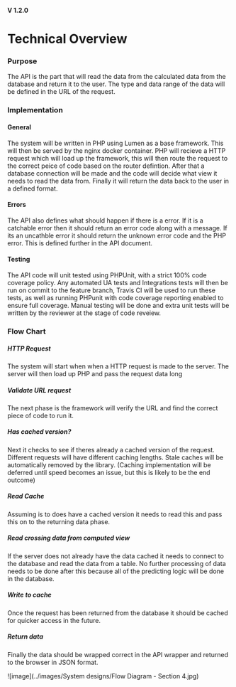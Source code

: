 **V 1.2.0**
# Technical Overview

### Purpose
The API is the part that will read the data from the calculated data from the database and return it to the user. The type and data range of the data will be defined in the URL of the request.

### Implementation
#### General
The system will be written in PHP using Lumen as a base framework. This will then be served by the nginx docker container. PHP will recieve a HTTP request which will load up the framework, this will then route the request to the correct peice of code based on the router defintion. After that a database connection will be made and the code will decide what view it needs to read the data from. Finally it will return the data back to the user in a defined format.

#### Errors
The API also defines what should happen if there is a error. If it is a catchable error then it should return an error code along with a message. If its an uncathble error it should return the unknown error code and the PHP error. This is defined further in the API document.

#### Testing
The API code will unit tested using PHPUnit, with a strict 100% code coverage policy. Any automated UA tests and Integrations tests will then be run on commit to the feature branch, Travis CI will be used to run these tests, as well as running PHPunit with code coverage reporting enabled to ensure full coverage. Manual testing will be done and extra unit tests will be written by the reviewer at the stage of code reveiew.

### Flow Chart
##### HTTP Request
The system will start when when a HTTP request is made to the server. The server will then load up PHP and pass the request data long

##### Validate URL request
The next phase is the framework will verify the URL and find the correct piece of code to run it.

##### Has cached version?
Next it checks to see if theres already a cached version of the request. Different requests will have different caching lengths. Stale caches will be automatically removed by the library. (Caching implementation will be deferred until speed becomes an issue, but this is likely to be the end outcome)

##### Read Cache
Assuming is to does have a cached version it needs to read this and pass this on to the returning data phase.

##### Read crossing data from computed view
If the server does not already have the data cached it needs to connect to the database and read the data from a table. No further processing of data needs to be done after this because all of the predicting logic will be done in the database.

##### Write to cache
Once the request has been returned from the database it should be cached for quicker access in the future.

##### Return data
Finally the data should be wrapped correct in the API wrapper and returned to the browser in JSON format.

![image](../images/System designs/Flow Diagram - Section 4.jpg)
